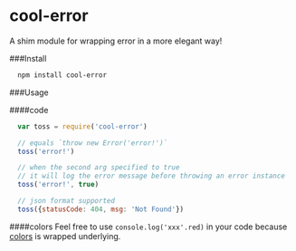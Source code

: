 cool-error
==========

A shim module for wrapping error in a more elegant way!

###Install
```sh
  npm install cool-error
```

###Usage

####code
```javascript
  var toss = require('cool-error')

  // equals `throw new Error('error!')`
  toss('error!')

  // when the second arg specified to true
  // it will log the error message before throwing an error instance
  toss('error!', true)

  // json format supported
  toss({statusCode: 404, msg: 'Not Found'})
```

####colors
Feel free to use ```console.log('xxx'.red)``` in your code because [colors](https://github.com/Marak/colors.js) is wrapped underlying.


